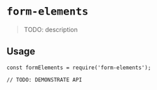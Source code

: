# `form-elements`

> TODO: description

## Usage

```
const formElements = require('form-elements');

// TODO: DEMONSTRATE API
```
